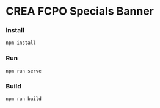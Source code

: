 # CREA FCPO Specials Banner

### Install
```
npm install
```

### Run
```
npm run serve
```

### Build
```
npm run build
```
